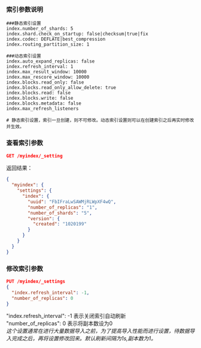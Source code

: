 ### 索引参数说明
```
###静态索引设置
index.number_of_shards: 5
index.shard.check_on_startup: false|checksum|true|fix
index.codec: DEFLATE|best_compression
index.routing_partition_size: 1

###动态索引设置
index.auto_expand_replicas: false
index.refresh_interval: 1
index.max_result_window: 10000
index.max_rescore_window: 10000
index.blocks.read_only: false
index.blocks.read_only_allow_delete: true
index.blocks.read: false
index.blocks.write: false
index.blocks.metadata: false
index.max_refresh_listeners

# 静态索引设置，索引一旦创建，则不可修改。动态索引设置则可以在创建索引之后再实时修改并生效。
```

### 查看索引参数
```json
GET /myindex/_setting
```
返回结果：
```json
{  
  "myindex": {  
    "settings": {  
      "index": {  
        "uuid": "FbIFraLwSAWMjRLWpXF4wQ",  
        "number_of_replicas": "1",  
        "number_of_shards": "5",   
        "version": {  
          "created": "1020199"  
        }  
      }  
    }  
  }  
}  
```
### 修改索引参数
```json
PUT /myindex/_settings
{
  "index.refresh_interval": -1,
  "number_of_replicas": 0
}
```
"index.refresh_interval": -1  表示关闭索引自动刷新  
"number_of_replicas": 0 表示将副本数设为0  
*这个设置通常在进行大量数据导入之前，为了提高导入性能而进行设置，待数据导入完成之后，再将设置修改回来。默认刷新间隔为1s,副本数为1。*  
